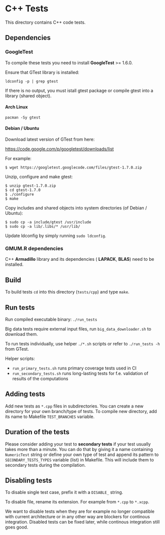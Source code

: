C++ Tests
=========

This directory contains C++ code tests.

## Dependencies

### GoogleTest

To compile these tests you need to install **GoogleTest** >= 1.6.0.

Ensure that GTest library is installed:

`ldconfig -p | grep gtest`

If there is no output, you must istall gtest package or compile gtest into a
library (shared object).

#### Arch Linux

`pacman -Sy gtest`

#### Debian / Ubuntu

Download latest version of GTest from here:

https://code.google.com/p/googletest/downloads/list

For example:

```
$ wget https://googletest.googlecode.com/files/gtest-1.7.0.zip
```

Unzip, configure and make gtest:

```
$ unzip gtest-1.7.0.zip
$ cd gtest-1.7.0
$ ./configure
$ make
```

Copy includes and shared objects into system directories (of Debian / Ubuntu):

```
$ sudo cp -a include/gtest /usr/include
$ sudo cp -a lib/.libs/* /usr/lib/
```

Update ldconfig by simply running `sudo ldconfig`.

### GMUM.R dependencies

C++ **Armadillo** library and its dependencies ( **LAPACK**, **BLAS**) need to be installed.

## Build

To build tests `cd` into this directory (`tests/cpp`) and type `make`.

## Run tests

Run compiled executable binary: `./run_tests`

Big data tests require external input files, run `big_data_downloader.sh`
to download them.

To run tests individually, use helper `./*.sh` scripts or refer to
`./run_tests -h` from GTest.

Helper scripts:

* `run_primary_tests.sh` runs primary coverage tests used in CI
* `run_secondary_tests.sh` runs long-lasting tests for f.e. validation of
results of the computations

## Adding tests

Add new tests as `*.cpp` files in subdirectories. You can create a new directory
for your own branch/type of tests. To compile new directory, add its name to
Makefile `TEST_BRANCHES` variable.

## Duration of the tests

Please consider adding your test to **secondary tests** if your test usually
takes more than a minute. You can do that by giving it a name containing
`NumericTest` string or define your own type of test and append its pattern to
`SECONDARY_TESTS_TYPES` variable (list) in Makefile. This will include them to
secondary tests during the compilation.

## Disabling tests

To disable single test case, prefix it with a `DISABLE_` string.

To disable file, rename its extension. For example from `*.cpp` to `*.xcpp`.

We want to disable tests when they are for example no longer compatible with
current architecture or in any other way are blockers for
continous integration. Disabled tests can be fixed later, while continous
integration still goes good.

